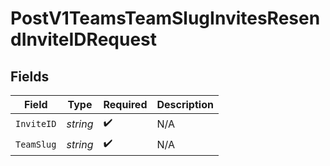 # PostV1TeamsTeamSlugInvitesResendInviteIDRequest


## Fields

| Field              | Type               | Required           | Description        |
| ------------------ | ------------------ | ------------------ | ------------------ |
| `InviteID`         | *string*           | :heavy_check_mark: | N/A                |
| `TeamSlug`         | *string*           | :heavy_check_mark: | N/A                |